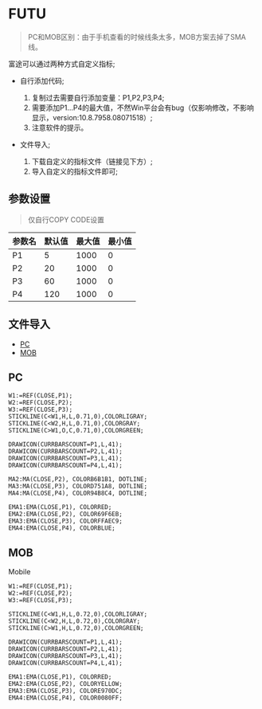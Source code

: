 # FUTU

>PC和MOB区别：由于手机查看的时候线条太多，MOB方案去掉了SMA线。

富途可以通过两种方式自定义指标; 

- 自行添加代码;
   1. 复制过去需要自行添加变量：P1,P2,P3,P4; 
   2. 需要添加P1...P4的最大值，不然Win平台会有bug（仅影响修改，不影响显示，version:10.8.7958.08071518）;
   3. 注意软件的提示。

- 文件导入;
   1. 下载自定义的指标文件（链接见下方）;
   2. 导入自定义的指标文件即可;

## 参数设置
> 仅自行COPY CODE设置

| 参数名| 默认值 | 最大值 | 最小值 |
| --- | --- | --- | --- |
| P1 | 5 | 1000 | 0 |
| P2 | 20 | 1000 | 0 |
| P3 | 60 | 1000 | 0 |
| P4 | 120 | 1000 | 0 |

## 文件导入
- [PC](/futu/PC.ftindex)
- [MOB](/futu/MOB.ftindex)

## PC
```text
W1:=REF(CLOSE,P1);
W2:=REF(CLOSE,P2);
W3:=REF(CLOSE,P3);
STICKLINE(C<W1,H,L,0.71,0),COLORLIGRAY;
STICKLINE(C<W2,H,L,0.71,0),COLORGRAY;
STICKLINE(C>W1,O,C,0.71,0),COLORGREEN;

DRAWICON(CURRBARSCOUNT=P1,L,41);
DRAWICON(CURRBARSCOUNT=P2,L,41);
DRAWICON(CURRBARSCOUNT=P3,L,41);
DRAWICON(CURRBARSCOUNT=P4,L,41);

MA2:MA(CLOSE,P2), COLORB6B1B1, DOTLINE;
MA3:MA(CLOSE,P3), COLORD751A8, DOTLINE;
MA4:MA(CLOSE,P4), COLOR94B8C4, DOTLINE;

EMA1:EMA(CLOSE,P1), COLORRED;
EMA2:EMA(CLOSE,P2), COLOR69F6EB;
EMA3:EMA(CLOSE,P3), COLORFFAEC9;
EMA4:EMA(CLOSE,P4), COLORBLUE;
```

## MOB
Mobile
```text
W1:=REF(CLOSE,P1);
W2:=REF(CLOSE,P2);
W3:=REF(CLOSE,P3);

STICKLINE(C<W1,H,L,0.72,0),COLORLIGRAY;
STICKLINE(C<W2,H,L,0.72,0),COLORGRAY;
STICKLINE(C>W1,H,L,0.72,0),COLORGREEN;

DRAWICON(CURRBARSCOUNT=P1,L,41);
DRAWICON(CURRBARSCOUNT=P2,L,41);
DRAWICON(CURRBARSCOUNT=P3,L,41);
DRAWICON(CURRBARSCOUNT=P4,L,41);

EMA1:EMA(CLOSE,P1), COLORRED;
EMA2:EMA(CLOSE,P2), COLORYELLOW;
EMA3:EMA(CLOSE,P3), COLORE970DC;
EMA4:EMA(CLOSE,P4), COLOR0080FF;
```
